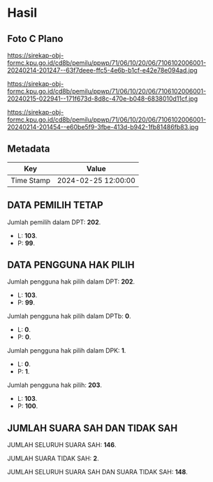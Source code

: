 # Hasil

## Foto C Plano

https://sirekap-obj-formc.kpu.go.id/cd8b/pemilu/ppwp/71/06/10/20/06/7106102006001-20240214-201247--63f7deee-ffc5-4e6b-b1cf-e42e78e094ad.jpg

https://sirekap-obj-formc.kpu.go.id/cd8b/pemilu/ppwp/71/06/10/20/06/7106102006001-20240215-022941--171f673d-8d8c-470e-b048-6838010d11cf.jpg

https://sirekap-obj-formc.kpu.go.id/cd8b/pemilu/ppwp/71/06/10/20/06/7106102006001-20240214-201454--e60be5f9-3fbe-413d-b942-1fb81486fb83.jpg


## Metadata

| Key        | Value               |
| ---------- | ------------------- |
| Time Stamp | 2024-02-25 12:00:00 |


## DATA PEMILIH TETAP

Jumlah pemilih dalam DPT: **202**.
 * L: **103**.
 * P: **99**.

## DATA PENGGUNA HAK PILIH

Jumlah pengguna hak pilih dalam DPT: **202**.
 * L: **103**.
 * P: **99**.

Jumlah pengguna hak pilih dalam DPTb: **0**.
 * L: **0**.
 * P: **0**.

Jumlah pengguna hak pilih dalam DPK: **1**.
 * L: **0**.
 * P: **1**.

Jumlah pengguna hak pilih: **203**.
 * L: **103**.
 * P: **100**.

## JUMLAH SUARA SAH DAN TIDAK SAH

JUMLAH SELURUH SUARA SAH: **146**.

JUMLAH SUARA TIDAK SAH: **2**.

JUMLAH SELURUH SUARA SAH DAN SUARA TIDAK SAH: **148**.


